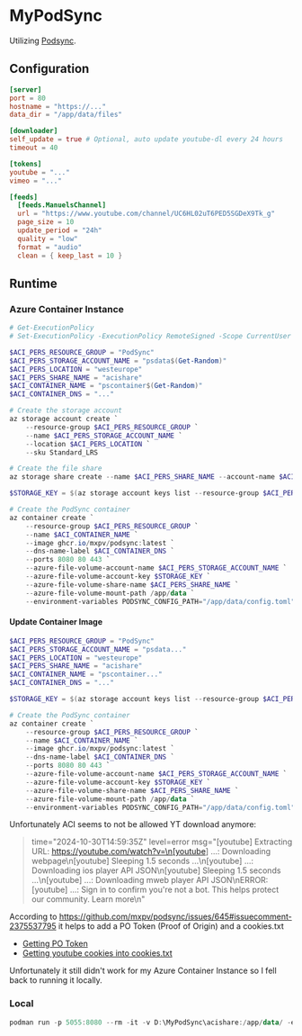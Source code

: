 # MyPodSync

Utilizing [Podsync](https://github.com/mxpv/podsync).

## Configuration

```toml
[server]
port = 80
hostname = "https://..."
data_dir = "/app/data/files"

[downloader]
self_update = true # Optional, auto update youtube-dl every 24 hours
timeout = 40

[tokens]
youtube = "..."
vimeo = "..."

[feeds]
  [feeds.ManuelsChannel]
  url = "https://www.youtube.com/channel/UC6HL02uT6PED5SGDeX9Tk_g"
  page_size = 10
  update_period = "24h"
  quality = "low"
  format = "audio"
  clean = { keep_last = 10 }
```

## Runtime

### Azure Container Instance

```powershell
# Get-ExecutionPolicy
# Set-ExecutionPolicy -ExecutionPolicy RemoteSigned -Scope CurrentUser

$ACI_PERS_RESOURCE_GROUP = "PodSync"
$ACI_PERS_STORAGE_ACCOUNT_NAME = "psdata$(Get-Random)"
$ACI_PERS_LOCATION = "westeurope"
$ACI_PERS_SHARE_NAME = "acishare"
$ACI_CONTAINER_NAME = "pscontainer$(Get-Random)"
$ACI_CONTAINER_DNS = "..."

# Create the storage account
az storage account create `
    --resource-group $ACI_PERS_RESOURCE_GROUP `
    --name $ACI_PERS_STORAGE_ACCOUNT_NAME `
    --location $ACI_PERS_LOCATION `
    --sku Standard_LRS

# Create the file share
az storage share create --name $ACI_PERS_SHARE_NAME --account-name $ACI_PERS_STORAGE_ACCOUNT_NAME

$STORAGE_KEY = $(az storage account keys list --resource-group $ACI_PERS_RESOURCE_GROUP --account-name $ACI_PERS_STORAGE_ACCOUNT_NAME --query "[0].value" --output tsv)

# Create the PodSync container
az container create `
    --resource-group $ACI_PERS_RESOURCE_GROUP `
    --name $ACI_CONTAINER_NAME `
    --image ghcr.io/mxpv/podsync:latest `
    --dns-name-label $ACI_CONTAINER_DNS `
    --ports 8080 80 443 `
    --azure-file-volume-account-name $ACI_PERS_STORAGE_ACCOUNT_NAME `
    --azure-file-volume-account-key $STORAGE_KEY `
    --azure-file-volume-share-name $ACI_PERS_SHARE_NAME `
    --azure-file-volume-mount-path /app/data `
    --environment-variables PODSYNC_CONFIG_PATH="/app/data/config.toml"
```

#### Update Container Image

```powershell
$ACI_PERS_RESOURCE_GROUP = "PodSync"
$ACI_PERS_STORAGE_ACCOUNT_NAME = "psdata..."
$ACI_PERS_LOCATION = "westeurope"
$ACI_PERS_SHARE_NAME = "acishare"
$ACI_CONTAINER_NAME = "pscontainer..."
$ACI_CONTAINER_DNS = "..."

$STORAGE_KEY = $(az storage account keys list --resource-group $ACI_PERS_RESOURCE_GROUP --account-name $ACI_PERS_STORAGE_ACCOUNT_NAME --query "[0].value" --output tsv)

# Create the PodSync container
az container create `
    --resource-group $ACI_PERS_RESOURCE_GROUP `
    --name $ACI_CONTAINER_NAME `
    --image ghcr.io/mxpv/podsync:latest `
    --dns-name-label $ACI_CONTAINER_DNS `
    --ports 8080 80 443 `
    --azure-file-volume-account-name $ACI_PERS_STORAGE_ACCOUNT_NAME `
    --azure-file-volume-account-key $STORAGE_KEY `
    --azure-file-volume-share-name $ACI_PERS_SHARE_NAME `
    --azure-file-volume-mount-path /app/data `
    --environment-variables PODSYNC_CONFIG_PATH="/app/data/config.toml"
```

Unfortunately ACI seems to not be allowed YT download anymore:

> time="2024-10-30T14:59:35Z" level=error msg="[youtube] Extracting URL: <https://youtube.com/watch?v=\n[youtube>] ...: Downloading webpage\n[youtube] Sleeping 1.5 seconds ...\n[youtube] ...: Downloading ios player API JSON\n[youtube] Sleeping 1.5 seconds ...\n[youtube] ...: Downloading mweb player API JSON\nERROR: [youtube] ...: Sign in to confirm you're not a bot. This helps protect our community. Learn more\n"

According to <https://github.com/mxpv/podsync/issues/645#issuecomment-2375537795> it helps to add a PO Token (Proof of Origin) and a cookies.txt

- [Getting PO Token](https://github.com/yt-dlp/yt-dlp/wiki/Extractors#po-token-guide)
- [Getting youtube cookies into cookies.txt](https://chromewebstore.google.com/detail/get-cookiestxt-locally/cclelndahbckbenkjhflpdbgdldlbecc)

Unfortunately it still didn't work for my Azure Container Instance so I fell back to running it locally.

### Local

```powershell
podman run -p 5055:8080 --rm -it -v D:\MyPodSync\acishare:/app/data/ -e "PODSYNC_CONFIG_PATH=/app/data/config.toml" ghcr.io/mxpv/podsync:latest
```
